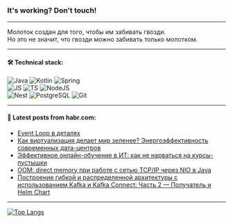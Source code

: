 ### It's working? Don't touch!

---
Молоток создан для того, чтобы им забивать гвозди. <br>
Но это не значит, что гвозди можно забивать только молотком.

---

#### 🛠️ Technical stack:

![Java](https://img.shields.io/badge/Java-informational?logo=Oracle&style=flat&logoColor=white&color=FF4500)
![Kotlin](https://img.shields.io/badge/Kotlin-informational?logo=Kotlin&style=flat&logoColor=white&color=774D97)
![Spring](https://img.shields.io/badge/SpringBoot-informational?logo=SpringBoot&style=flat&logoColor=white&color=6DB33F) <br>
![JS](https://img.shields.io/badge/JS-informational?logo=javaScript&style=flat&logoColor=black&color=F7Df1E)
![TS](https://img.shields.io/badge/TypeScript-informational?logo=typeScript&style=flat&logoColor=black&color=0667A8)
![NodeJS](https://img.shields.io/badge/NodeJS-informational?logo=node.js&style=flat&logoColor=white&color=70A760) <br>
![Nest](https://img.shields.io/badge/NestJS-informational?logo=NestJS&style=flat&logoColor=white&color=E0234E)
![PostgreSQL](https://img.shields.io/badge/PostgreSQL-informational?logo=PostgreSQL&style=flat&logoColor=white&color=DAA520)
![Git](https://img.shields.io/badge/Git-informational?logo=git&style=flat&logoColor=white&color=778899)

___

#### 💬 Latest posts from habr.com:

<!-- BLOG-POST-LIST:START -->
- [Event Loop в деталях](https://habr.com/ru/articles/762618/?utm_source=habrahabr&utm_medium=rss&utm_campaign=762618)
- [Как виртуализация делает мир зеленее? Энергоэффективность современных дата-центров](https://habr.com/ru/companies/selectel/articles/761020/?utm_source=habrahabr&utm_medium=rss&utm_campaign=761020)
- [Эффективное онлайн-обучение в ИТ: как не нарваться на курсы-пустышки](https://habr.com/ru/articles/762578/?utm_source=habrahabr&utm_medium=rss&utm_campaign=762578)
- [OOM: direct memory при работе с сетью TCP/IP через NIO в Java](https://habr.com/ru/companies/bercut/articles/762254/?utm_source=habrahabr&utm_medium=rss&utm_campaign=762254)
- [Построение гибкой и распределенной архитектуры с использованием Kafka и Kafka Connect: Часть 2 — Получатель и Helm Chart](https://habr.com/ru/articles/751330/?utm_source=habrahabr&utm_medium=rss&utm_campaign=751330)
<!-- BLOG-POST-LIST:END -->

---
[![Top Langs](https://github-readme-stats-git-master-advtsetting-gmailcom.vercel.app/api/top-langs/?username=zloylis&langs_count=10&hide_title=false&title_color=e6edf3&size_weight=0.5&count_weight=0.5&layout=compact&hide_border=true&theme=dracula)](https://github.com/zloylis)

<!-- ![GitHub stats](https://github-readme-stats-git-master-advtsetting-gmailcom.vercel.app/api?username=zloylis&show_icons=true&hide_border=true&theme=dracula&hide_title=true&include_all_commits=true&count_private=true&hide=contribs&hide_rank=true) -->
